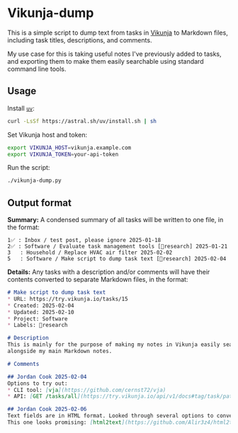 # Vikunja-dump

This is a simple script to dump text from tasks in [Vikunja](https://vikunja.io) to Markdown files,
including task titles, descriptions, and comments.

My use case for this is taking useful notes I've previously added to tasks, and exporting them
to make them easily searchable using standard command line tools.

## Usage
Install [`uv`](https://docs.astral.sh/uv):
```sh
curl -LsSf https://astral.sh/uv/install.sh | sh
```

Set Vikunja host and token:
```sh
export VIKUNJA_HOST=vikunja.example.com
export VIKUNJA_TOKEN=your-api-token
```

Run the script:
```sh
./vikunja-dump.py
```

## Output format
**Summary:**
A condensed summary of all tasks will be written to one file, in the format:
```
1✅ : Inbox / test post, please ignore 2025-01-18
2✅ : Software / Evaluate task management tools [📖research] 2025-01-21
3   : Household / Replace HVAC air filter 2025-02-02
5   : Software / Make script to dump task text [📖research] 2025-02-04
```

**Details:**
Any tasks with a description and/or comments will have their contents converted to separate
Markdown files, in the format:
```md
# Make script to dump task text
* URL: https://try.vikunja.io/tasks/15
* Created: 2025-02-04
* Updated: 2025-02-10
* Project: Software
* Labels: 📖research

# Description
This is mainly for the purpose of making my notes in Vikunja easily searchable
alongside my main Markdown notes.

# Comments

## Jordan Cook 2025-02-04
Options to try out:
* CLI tool: [vja](https://github.com/cernst72/vja)
* API: [GET /tasks/all](https://try.vikunja.io/api/v1/docs#tag/task/paths/~1tasks~1all/get)

## Jordan Cook 2025-02-06
Text fields are in HTML format. Looked through several options to convert back to Markdown.
This one looks promising: [html2text](https://github.com/Alir3z4/html2text)
```

